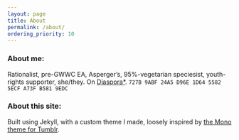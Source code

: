 ```yaml
---
layout: page
title: About
permalink: /about/
ordering_priority: 10
---
```

### About me:

Rationalist, pre-GWWC EA, Asperger&rsquo;s, 95%-vegetarian speciesist, youth-rights supporter, she/they. On [Diaspora*](https://diaspora.bohramt.de/people/157bffd01aa701339164486000be38b1). `727B 9ABF 24A5 D96E 1D64 5582 5ECF A73F B581 9EDC`

### About this site:

Built using Jekyll, with a custom theme I made, loosely inspired by [the Mono theme for Tumblr](https://github.com/ilzolende/tumblr-mono).
